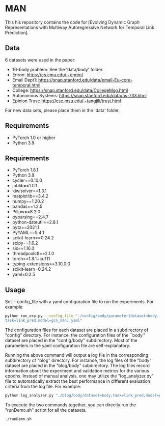 MAN
=====

This his repository contains the code for [Evolving Dynamic Graph Representations with Multiway Autoregressive Network for Temporal Link Prediction].

## Data

6 datasets were used in the paper:

- 16-body problem: See the 'data/body' folder. 
- Enron: https://cs.cmu.edu/∼enron/
- Email Dept1: https://snap.stanford.edu/data/email-Eu-core-temporal.html
- College: https://snap.stanford.edu/data/CollegeMsg.html
- Autonomous Systems: https://snap.stanford.edu/data/as-733.html
- Epinion Trust: https://cse.msu.edu/∼tangjili/trust.html

For new data sets, please place them in the 'data' folder.

## Requirements
  * PyTorch 1.0 or higher
  * Python 3.8

## Requirements
  * PyTorch 1.8.1 
  * Python 3.8
  * cycler==0.10.0
  * joblib==1.0.1
  * kiwisolver==1.3.1
  * matplotlib==3.4.2
  * numpy==1.20.2
  * pandas==1.2.5
  * Pillow==8.2.0
  * pyparsing==2.4.7
  * python-dateutil==2.8.1
  * pytz==2021.1
  * PyYAML==5.4.1
  * scikit-learn==0.24.2
  * scipy==1.6.2
  * six==1.16.0
  * threadpoolctl==2.1.0
  * torch==1.8.1+cu111
  * typing-extensions==3.10.0.0
  * scikit-learn=0.24.2
  * yaml=0.2.5

## Usage

Set --config_file with a yaml configuration file to run the experiments. For example:

```sh
python run_exp.py --config_file "./config/body/parameter(dataset=body,
task=link_pred,model=gcn_man).yaml"
```
The configuration files for each dataset are placed in a subdirectory of "config" directory. For instance, the configuration files of the ``body'' dataset are placed in the "config/body" subdirectory. Most of the parameters in the yaml configuration file are self-explanatory. 

Running the above command will output a log file in the corresponding subdirectory of "blog" directory. For instance, the log files of the "body" dataset are placed in the "blog/body" subdirectory. The log files record information about the experiment and validation metrics for the various epochs. Instead of manual analysis, one may utilize the "log\_analyzer.py" file to automatically extract the best performance in different evaluation criteria from the log file. For example:

```sh
python log_analyzer.py "./blog/body/dataset=body,task=link_pred,model=gcn_man.log"
```

To execute the two commands together, you can directly run the "runDemo.sh" script for all the datasets.

```sh
./runDemo.sh
```

